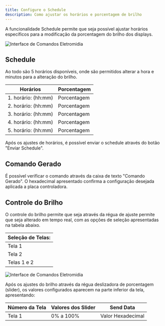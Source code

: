 ```yaml
---
title: Configure o Schedule
description: Como ajustar os horários e porcentagem de brilho
---
```


[comment]: <> (Documentação online para o aplicativo Interface de Comando Eletromidia)
[comment]: <> (Criado por Alexandre de Abreu - alexandre.abreu@eletromidia.com.br)
[comment]: <> (Data : 17/06/2024)


A funcionalidade Schedule permite que seja possível ajustar horários específicos para a modificação da porcentagem do brilho dos displays. 

![Interface de Comandos Eletromidia](https://intercomelt.netlify.app/assets/images/schedule.jpg) 

## Schedule
Ao todo são 5 horários disponíveis, onde são permitidos alterar a hora e minutos para a alteração do brilho.

| Horários | Porcentagem | 
|----------|----------|
| 1. horário: (hh:mm) | Porcentagem | 
| 2. horário: (hh:mm) | Porcentagem |
| 3. horário: (hh:mm) | Porcentagem | 
| 4. horário: (hh:mm) | Porcentagem | 
| 5. horário: (hh:mm) | Porcentagem | 

Após os ajustes de horários, é possível enviar o schedule através do botão "Enviar Schedule".

## Comando Gerado
É possível verificar o comando através da caixa de texto "Comando Gerado". O hexadecimal apresentado confirma a configuração desejada aplicada a placa controladora.

## Controle do Brilho

O controle do brilho permite que seja através da régua de ajuste permite que seja alterado em tempo real, com as opções de seleção apresentadas na tabela abaixo.

| Seleção de Telas: |
|----------|
| Tela 1 |
| Tela 2 |
| Telas 1 e 2 |

 
![Interface de Comandos Eletromidia](https://intercomelt.netlify.app/assets/images/ajuste-brilho-schedule-2.png)


Após os ajustes do brilho através da régua deslizadora de porcentagem (slider), os valores configurados aparecem na parte inferior da tela, apresentando:

| Número da Tela | Valores dos Slider | Send Data |
|----------|----------|----------|
| Tela 1 |  0% a 100% |  Valor Hexadecimal |
